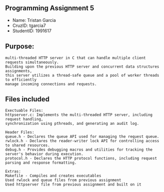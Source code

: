 ## Programming Assignment 5
* Name: Tristan Garcia
* CruzID: tgarcia7
* StudentID: 1991617

## Purpose:
    multi-threaded HTTP server in C that can handle multiple client requests simultaneously.
    Building upon the previous HTTP server and concurrent data structures assignments,
    this server utilizes a thread-safe queue and a pool of worker threads to efficiently 
    manage incoming connections and requests.

## Files included
    Exectuable Files:
    httpserver.c: Implements the multi-threaded HTTP server, including request handling, 
    synchronization using pthreads, and generating an audit log.

    Header Files:
    queue.h - Declares the queue API used for managing the request queue.
    rwlock.h - Declares the reader-writer lock API for controlling access to shared resources.
    debug.h - Provides debugging macros and utilities for tracking the server's behavior during execution.
    protocol.h - Declares the HTTP protocol functions, including request parsing and response formatting.

    Extras:
    Makefile - Compiles and creates executables
    Used rwlock and queue files from previous assignment
    Used httpserver file from previous assignment and built on it